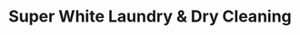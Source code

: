 ---
title: "Super White Laundry & Dry Cleaning"
url: /wyandotte/super-white-laundry-und-dry-cleaning/
shop: Wäscherei
---